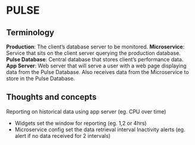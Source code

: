 # PULSE 
## Terminology
__Production__: The client’s database server to be monitored.
__Microservice__: Service that sits on the client server querying the production database.
__Pulse Database__: Central database that stores client’s performance data.
__App Server__: Web server that will serve a user with a web page displaying data from the Pulse Database. Also receives data from the Microservice to store in the Pulse Database.


## Thoughts and concepts
Reporting on historical data using app server (eg. CPU over time)
* Widgets set the window for reporting (eg. 1,2 or 4hrs)
* Microservice config set the data retrieval interval
Inactivity alerts (eg. alert if no data received for 2 intervals)
